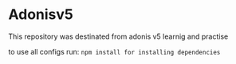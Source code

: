 # Adonisv5
This repository was destinated from adonis v5 learnig and practise

to use all configs run:
`npm install for installing dependencies`
